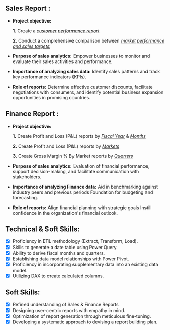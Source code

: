 ## Sales Report :


- **Project objective:** 

    **1.** Create a _[customer performance report](https://github.com/AishwaryaPrabhakaran/Excel-Sales-Analytics/blob/main/Customer%20Performance%20Report.pdf)_ 

    **2.** Conduct a comprehensive comparison between _[market performance and sales targets](https://github.com/AishwaryaPrabhakaran/Excel-Sales-Analytics/blob/main/Market%20Performance%20Report.pdf)_

- **Purpose of sales analytics:** Empower businesses to monitor and evaluate their sales activities and performance.

- **Importance of analyzing sales data:** Identify sales patterns and track key performance indicators (KPIs).

- **Role of reports:** Determine effective customer discounts, facilitate negotiations with consumers, and identify potential business expansion opportunities in promising countries.


## Finance Report :

- **Project objective:** 

    **1.** Create Profit and Loss (P&L) reports by _[Fiscal Year](https://github.com/AishwaryaPrabhakaran/Excel-Sales-Analytics/blob/main/P%20%26%20L%20Year%20Report.pdf)_ & _[Months](https://github.com/AishwaryaPrabhakaran/Excel-Sales-Analytics/blob/main/P%20%26%20L%20by%20Quarter.pdf)_ 

    **2.** Create Profit and Loss (P&L) reports by _[Markets](https://github.com/AishwaryaPrabhakaran/Excel-Sales-Analytics/blob/main/P%20%26%20L%20By%20Market.pdf)_

    **3.** Create Gross Margin % By Market reports by _[Quarters](https://github.com/AishwaryaPrabhakaran/Excel-Sales-Analytics/blob/main/GM%25%20By%20Quarters.pdf)_

- **Purpose of sales analytics:** Evaluation of financial performance, support decision-making, and facilitate communication with stakeholders.

- **Importance of analyzing Finance data:** Aid in benchmarking against industry peers and previous periods Foundation for budgeting and forecasting.

- **Role of reports:** Align financial planning with strategic goals Instill confidence in the organization's financial outlook.


## Technical & Soft Skills:
- [x]	Proficiency in ETL methodology (Extract, Transform, Load).
- [x]	Skills to generate a date table using Power Query.
- [x]	Ability to derive fiscal months and quarters.
- [x]	Establishing data model relationships with Power Pivot.
- [x]	Proficiency in incorporating supplementary data into an existing data model.
- [x]	Utilizing DAX to create calculated columns.

## Soft Skills:
- [x]	Refined understanding of Sales & Finance Reports
- [x]	Designing user-centric reports with empathy in mind.
- [x]	Optimization of report generation through meticulous fine-tuning.
- [x]	Developing a systematic approach to devising a report building plan.
